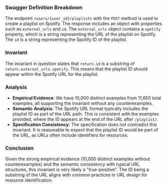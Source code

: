 ### Swagger Definition Breakdown
The endpoint `/users/{user_id}/playlists` with the `POST` method is used to create a playlist on Spotify. The response includes an object with properties such as `external_urls` and `id`. The `external_urls` object contains a `spotify` property, which is a string representing the URL of the playlist on Spotify. The `id` is a string representing the Spotify ID of the playlist.

### Invariant
The invariant in question states that `return.id` is a substring of `return.external_urls.spotify`. This means that the playlist ID should appear within the Spotify URL for the playlist.

### Analysis
- **Empirical Evidence**: We have 10,000 distinct examples from 11,650 total examples, all supporting the invariant without any counterexamples.
- **Semantic Analysis**: The Spotify URL format typically includes the playlist ID as part of the URL path. This is consistent with the examples provided, where the ID appears at the end of the URL after `/playlist/`.
- **Specification Consistency**: The specification does not contradict this invariant. It is reasonable to expect that the playlist ID would be part of the URL, as URLs often include identifiers for resources.

### Conclusion
Given the strong empirical evidence (10,000 distinct examples without counterexamples) and the semantic consistency with typical URL structures, this invariant is very likely a "true-positive". The ID being a substring of the URL aligns with common practices in URL design for resource identification.
